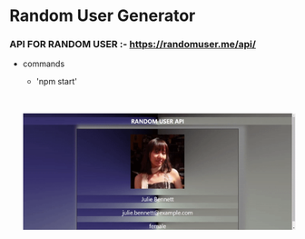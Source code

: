 # Random User Generator

### API FOR RANDOM USER :-  https://randomuser.me/api/ 

- commands
  - 'npm start' 
  
  <br>
  <br>
 


  ![](https://github.com/Tiwari007/Random-User-Generator/blob/master/Media/RandomUserGenerator.gif)
